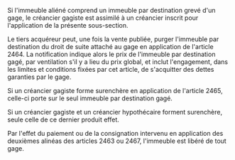 Si l'immeuble aliéné comprend un immeuble par destination grevé d'un gage, le créancier gagiste est assimilé à un créancier inscrit pour l'application de la présente sous-section.

Le tiers acquéreur peut, une fois la vente publiée, purger l'immeuble par destination du droit de suite attaché au gage en application de l'article 2464. La notification indique alors le prix de l'immeuble par destination gagé, par ventilation s'il y a lieu du prix global, et inclut l'engagement, dans les limites et conditions fixées par cet article, de s'acquitter des dettes garanties par le gage.

Si un créancier gagiste forme surenchère en application de l'article 2465, celle-ci porte sur le seul immeuble par destination gagé.

Si un créancier gagiste et un créancier hypothécaire forment surenchère, seule celle de ce dernier produit effet.

Par l'effet du paiement ou de la consignation intervenu en application des deuxièmes alinéas des articles 2463 ou 2467, l'immeuble est libéré de tout gage.
